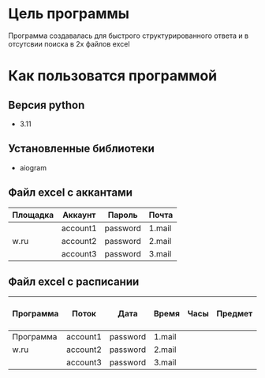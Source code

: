 # Цель программы 
Программа создавалась для быстрого структурированного ответа и в отсутсвии поиска в 2х файлов excel
# Как пользоватся программой 
## Версия python 
- 3.11
## Установленные библиотеки 
- aiogram
## Файл excel с аккантами
| Площадка |   Аккаунт   |   Пароль   |   Почта   |
|----------|-------------|------------|-----------|
|          | account1    | password   |  1.mail   |
|   w.ru   | account2    | password   |  2.mail   |
|          | account3    | password   |  3.mail   |
## Файл excel с расписании 
| Программа |   Поток   |   Дата   |   Время   |   Часы   |   Предмет   | Преподаватель | Комментарий | Аудитория | Ссылка на вебинар | Ссылка на запись | Оператор | Акканут| 
|-----------|-----------|----------|-----------|----------|-------------|---------------|-------------|-----------|-------------------|------------------|----------|--------|
| Программа | account1    | password   |  1.mail   |
|   w.ru   | account2    | password   |  2.mail   |
|          | account3    | password   |  3.mail   |
